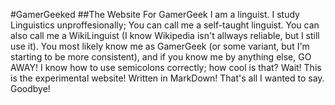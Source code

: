 #GamerGeeked
##The Website For GamerGeek
I am a linguist. I study Linguistics unproffesionally; You can call me a self-taught linguist. You can also call me a WikiLinguist (I know Wikipedia isn't allways reliable, but I still use it). You most likely know me as GamerGeek (or some variant, but I'm starting to be more consistent), and if you know me by anything else, GO AWAY! I know how to use semicolons correctly; how cool is that?
Wait! This is the experimental website! Written in MarkDown! That's all I wanted to say. Goodbye!
